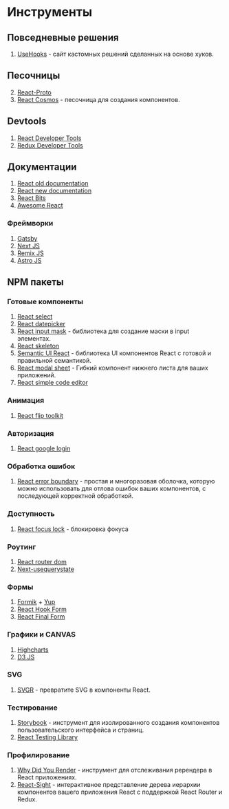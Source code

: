 # Инструменты

## Повседневные решения

1. [UseHooks](https://usehooks.com/) - сайт кастомных решений сделанных на основе хуков.

## Песочницы

2. [React-Proto](https://react-proto.github.io/react-proto/)
3. [React Cosmos](https://reactcosmos.org/) - песочница для создания компонентов.

## Devtools

1. [React Developer Tools](https://chrome.google.com/webstore/detail/react-developer-tools/fmkadmapgofadopljbjfkapdkoienihi?hl=ru)
2. [Redux Developer Tools](https://github.com/reduxjs/redux-devtools)

## Документации

1. [React old documentation](https://reactjs.org/docs)
2. [React new documentation](https://react.dev/)
3. [React Bits](https://vasanthk.gitbooks.io/react-bits/)
4. [Awesome React](https://github.com/enaqx/awesome-react)

### Фреймворки

1. [Gatsby](https://www.gatsbyjs.com/)
2. [Next JS](https://nextjs.org/)
3. [Remix JS](https://remix.run/)
4. [Astro JS](https://astro.build/)

## NPM пакеты

### Готовые компоненты

1. [React select](https://react-select.com/home)
2. [React datepicker](https://reactdatepicker.com/)
3. [React input mask](https://www.npmjs.com/package/react-input-mask) - библиотека для создание маски в input элементах.
4. [React skeleton](https://skeletonreact.com/)
5. [Semantic UI React](https://react.semantic-ui.com/) - библиотека UI компонентов React с готовой и правильной семантикой.
6. [React modal sheet](https://www.npmjs.com/package/react-modal-sheet?activeTab=readme) - Гибкий компонент нижнего листа для ваших приложений.
7. [React simple code editor](https://www.npmjs.com/package/react-simple-code-editor)

### Анимация

1. [React flip toolkit](https://github.com/aholachek/react-flip-toolkit)

### Авторизация

1. [React google login](https://www.npmjs.com/package/react-google-login)

### Обработка ошибок

1. [React error boundary](https://www.npmjs.com/package/react-error-boundary) - простая и многоразовая оболочка,
   которую можно использовать для отлова ошибок ваших компонентов, с последующей корректной обработкой.

### Доступность

1. [React focus lock](https://www.npmjs.com/package/react-focus-lock) - блокировка фокуса

### Роутинг

1. [React router dom](https://v6.reactrouter.com/)
2. [Next-usequerystate](https://www.npmjs.com/package/next-usequerystate)

### Формы

1. [Formik](https://formik.org/) + [Yup](https://github.com/jquense/yup)
2. [React Hook Form](https://react-hook-form.com/)
3. [React Final Form](https://final-form.org/react)

### Графики и CANVAS

1. [Highcharts](https://www.highcharts.com/)
2. [D3 JS](https://d3js.org/)

### SVG

1. [SVGR](https://react-svgr.com/) - превратите SVG в компоненты React.

### Тестирование

1. [Storybook](https://storybook.js.org/) - инструмент для изолированного создания компонентов пользовательского интерфейса и страниц.
2. [React Testing Library](https://testing-library.com/docs/react-testing-library/intro/)

### Профилирование

1. [Why Did You Render](https://github.com/welldone-software/why-did-you-render/) - инструмент для отслеживания ререндера в React приложениях.
2. [React-Sight](https://github.com/React-Sight/React-Sight) - интерактивное представление дерева иерархии компонентов вашего приложения React с поддержкой React Router и Redux.
